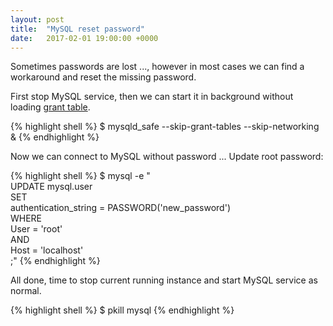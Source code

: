 ```yaml
---
layout: post
title:  "MySQL reset password"
date:   2017-02-01 19:00:00 +0000
---
```


Sometimes passwords are lost ..., however in most cases we can find a workaround and reset the missing password.

First stop MySQL service, then we can start it in background without loading [grant
table](https://dev.mysql.com/doc/refman/5.7/en/server-options.html#option_mysqld_skip-grant-tables).

{% highlight shell %}
$ mysqld_safe --skip-grant-tables --skip-networking &
{% endhighlight %}

Now we can connect to MySQL without password ...
Update root password:

{% highlight shell %}
$ mysql -e " \
  UPDATE mysql.user \
  SET \
    authentication_string = PASSWORD('new_password') \
  WHERE \
    User = 'root' \
  AND \
    Host = 'localhost' \
;"
{% endhighlight %}

All done, time to stop current running instance and start MySQL service as normal.

{% highlight shell %}
$ pkill mysql
{% endhighlight %}

